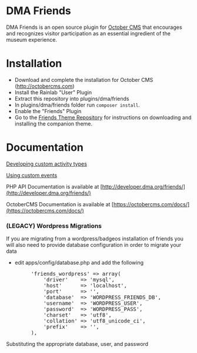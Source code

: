 DMA Friends
==============

DMA Friends is an open source plugin for [October CMS](http://octobercms.com) that encourages and recognizes visitor participation as an essential ingredient of the museum experience. 


# Installation

* Download and complete the installation for October CMS (http://octobercms.com)
* Install the Rainlab "User" Plugin
* Extract this repository into plugins/dma/friends
* In plugins/dma/friends folder run `composer install`. 
* Enable the "Friends" Plugin
* Go to the [Friends Theme Repository](https://github.com/DallasMuseumArt/OctoberFriendsTheme) for instructions on downloading and installing the companion theme.

# Documentation

[Developing custom activity types](docs/ACTIVITY-TYPES.md)

[Using custom events](docs/EVENTS.md) 

PHP API Documentation is available at [http://developer.dma.org/friends/](http://developer.dma.org/friends/)

OctoberCMS Documentation is available at [https://octobercms.com/docs/](https://octobercms.com/docs/)

### (LEGACY) Wordpress Migrations

If you are migrating from a wordpress/badgeos installation of friends you will also
need to provide database configuration in order to migrate your data

* edit apps/config/database.php and add the following
<pre>
        'friends_wordpress' => array(
            'driver'    => 'mysql',
            'host'      => 'localhost',
            'port'      => '', 
            'database'  => 'WORDPRESS_FRIENDS_DB',
            'username'  => 'WORDPRESS_USER',
            'password'  => 'WORDPRESS_PASS',
            'charset'   => 'utf8',
            'collation' => 'utf8_unicode_ci',
            'prefix'    => '', 
        ), 
</pre>
Substituting the appropriate database, user, and password
